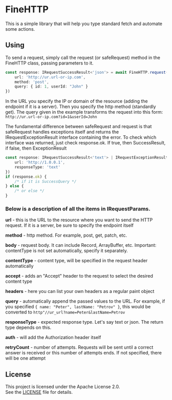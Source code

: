 # FineHTTP

This is a simple library that will help you type standard fetch and automate some actions.

## Using

To send a request, simply call the request (or safeRequest) method in the FineHTTP class, passing parameters to it.

```typescript
const response: IRequestSuccessResult<'json'> = await FineHTTP.request({
    url: 'http://ur.url-or-ip.com',
    method: 'post',
    query: { id: 1, userId: "John" }
})
```

In the URL you specify the IP or domain of the resource (adding the endpoint if it is a server). Then you specify the http method (standardly get). The query given in the example transforms the request into this form:
`http://ur.url-or-ip.com?id=1&userId=John`

The fundamental difference between safeRequest and request is that safeRequest handles exceptions itself and returns the IRequestExceptionResult interface containing the error. To check which interface was returned, just check response.ok. If true, then SuccessResult, if false, then ExceptionResult

```typescript
const response: IRequestSuccessResult<'text'> | IRequestExceptionResult = await FineHTTP.safeRequest({
    url: 'http://1.0.0.1',
    responseType: 'text'
})
if (response.ok) {
    /* if it is SuccessQuery */
} else {
    /* or else */
}
```

### Below is a description of all the items in IRequestParams.

**url** - this is the URL to the resource where you want to send the HTTP request. If it is a server, be sure to specify the endpoint itself

**method** - http method. For example, post, get, patch, etc.

**body** - request body. It can include Record, ArrayBuffer, etc. Important: contentType is not set automatically, specify it separately.

**contentType** - content type, will be specified in the request header automatically

**accept** - adds an "Accept" header to the request to select the desired content type

**headers** - here you can list your own headers as a regular paint object

**query** - automatically append the passed values to the URL. For example, if you specified `{ name: "Peter", lastName: "Petrov" }`, this would be converted to `http"//ur_url?name=Peter&lastName=Petrov`

**responseType** - expected response type. Let's say text or json. The return type depends on this.

**auth** - will add the Authorization header itself

**retryCount** - number of attempts. Requests will be sent until a correct answer is received or this number of attempts ends. If not specified, there will be one attempt

## License

This project is licensed under the Apache License 2.0.  
See the [LICENSE](./LICENSE) file for details.